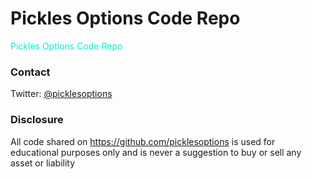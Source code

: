 # Pickles Options Code Repo
<font color=greed>Pickles Options Code Repo</font> 
### Contact
Twitter: [@picklesoptions](https://twitter.com/picklesoptions)

### Disclosure
All code shared on https://github.com/picklesoptions is used for educational purposes only and is never a suggestion to buy or sell any asset or liability
